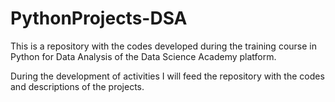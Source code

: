 # PythonProjects-DSA
This is a repository with the codes developed during the training course in Python for Data Analysis of the Data Science Academy platform.

During the development of activities I will feed the repository with the codes and descriptions of the projects.
